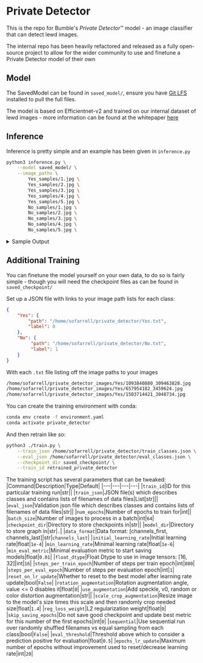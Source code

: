 # Private Detector

This is the repo for Bumble's *Private Detector*™ model - an image classifier that can detect lewd images.

The internal repo has been heavily refactored and released as a fully open-source project to allow for the wider community to use and finetune a Private Detector model of their own

## Model

The SavedModel can be found in `saved_model/`, ensure you have [Git LFS](https://git-lfs.github.com/) installed to pull the full files.

The model is based on Efficientnet-v2 and trained on our internal dataset of lewd images - more information can be found at the whitepaper [here](pending)

## Inference

Inference is pretty simple and an example has been given in `inference.py`

```sh
python3 inference.py \
    --model saved_model/ \
    --image_paths \
        Yes_samples/1.jpg \
        Yes_samples/2.jpg \
        Yes_samples/3.jpg \
        Yes_samples/4.jpg \
        Yes_samples/5.jpg \
        No_samples/1.jpg \
        No_samples/2.jpg \
        No_samples/3.jpg \
        No_samples/4.jpg \
        No_samples/5.jpg \
```

<details>
<summary>Sample Output</summary>
<code>

    Probability: 93.71% - Yes_samples/1.jpg
    Probability: 93.43% - Yes_samples/2.jpg
    Probability: 94.06% - Yes_samples/3.jpg
    Probability: 94.08% - Yes_samples/4.jpg
    Probability: 91.01% - Yes_samples/5.jpg
    Probability: 9.76% - No_samples/1.jpg
    Probability: 7.14% - No_samples/2.jpg
    Probability: 8.83% - No_samples/3.jpg
    Probability: 4.87% - No_samples/4.jpg
    Probability: 5.29% - No_samples/5.jpg
</code>
</details>

## Additional Training

You can finetune the model yourself on your own data, to do so is fairly simple - though you will need the checkpoint files as can be found in `saved_checkpoint/`

Set up a JSON file with links to your image path lists for each class:

```json
{
    "Yes": {
        "path": "/home/sofarrell/private_detector/Yes.txt",
        "label": 0
    },
    "No": {
         "path": "/home/sofarrell/private_detector/No.txt",
         "label": 1
    }
}
```

With each `.txt` file listing off the image paths to your images

```txt
/home/sofarrell/private_detector_images/Yes/1093840880_309463828.jpg
/home/sofarrell/private_detector_images/Yes/657954182_3459624.jpg
/home/sofarrell/private_detector_images/Yes/1503714421_3048734.jpg
```

You can create the training environment with conda:

```sh
conda env create -f environment.yaml
conda activate private_detector
```

And then retrain like so:

```sh
python3 ./train.py \
    --train_json /home/sofarrell/private_detector/train_classes.json \
    --eval_json /home/sofarrell/private_detector/eval_classes.json \
    --checkpoint_dir saved_checkpoint/ \
    --train_id retrained_private_detector
```

The training script has several parameters that can be tweaked:
|Command|Description|Type|Default|
|---|---|---|---|
|`train_id`|ID for this particular training run|str||
|`train_json`|JSON file(s) which describes classes and contains lists of filenames of data files|List[str]||
|`eval_json`|Validation json file which describes classes and contains lists of filenames of data files|str||
|`num_epochs`|Number of epochs to train for|int||
|`batch_size`|Number of images to process in a batch|int|`64`|
|`checkpoint_dir`|Directory to store checkpoints in|str||
|`model_dir`|Directory to store graph in|str|`.`|
|`data_format`|Data format: [channels_first, channels_last]|str|`channels_last`|
|`initial_learning_rate`|Initial learning rate|float|`1e-4`|
|`min_learning_rate`|Minimal learning rate|float|`1e-6`|
|`min_eval_metric`|Minimal evaluation metric to start saving models|float|`0.01`|
|`float_dtype`|Float Dtype to use in image tensors: [16, 32]|int|`16`|
|`steps_per_train_epoch`|Number of steps per train epoch|int|`800`|
|`steps_per_eval_epoch`|Number of steps per evaluation epoch|int|`1`|
|`reset_on_lr_update`|Whether to reset to the best model after learning rate update|bool|`False`|
|`rotation_augmentation`|Rotation augmentation angle, value <= 0 disables it|float|`0`|
|`use_augmentation`|Add speckle, v0, random or color distortion augmentation|str||
|`scale_crop_augmentation`|Resize image to the model's size times this scale and then randomly crop needed size|float|`1.4`|
|`reg_loss_weight`|L2 regularization weight|float|`0`|
|`skip_saving_epochs`|Do not save good checkpoint and update best metric for this number of the first epochs|int|`0`|
|`sequential`|Use sequential run over randomly shuffled filenames vs equal sampling from each class|bool|`False`|
|`eval_threshold`|Threshold above which to consider a prediction positive for evaluation|float|`0.5`|
|`epochs_lr_update`|Maximum number of epochs without improvement used to reset/decrease learning rate|int|`20`|
